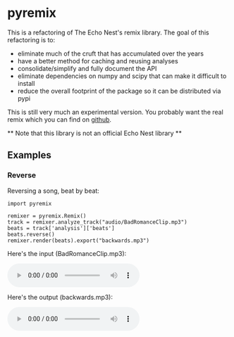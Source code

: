 # pyremix

This is a refactoring of The Echo Nest's remix library. The goal of this refactoring is to:

 - eliminate much of the cruft that has accumulated over the years
 - have a better method for caching and reusing analyses
 - consolidate/simplify and fully document the API
 - eliminate dependencies on numpy and scipy that can make it difficult to install
 - reduce the overall footprint of the package so it can be distributed via pypi
 
This is still very much an experimental version. You probably want the real remix
which you can find on [github](http://echonest.github.io/remix/). 

** Note that this library is not an official Echo Nest library **
 
## Examples

### Reverse

Reversing a song, beat by beat:

	import pyremix
	
    remixer = pyremix.Remix()
    track = remixer.analyze_track("audio/BadRomanceClip.mp3")
    beats = track['analysis']['beats']
    beats.reverse()
    remixer.render(beats).export("backwards.mp3")
    
Here's the input (BadRomanceClip.mp3): 

<audio src="http://static.echonest.com/pyremix/audio/BadRomanceClip.mp3" controls/>. 

Here's the output (backwards.mp3):

<audio src="http://static.echonest.com/pyremix/audio/backwards.mp3" controls/> 
    
    
### One

Here's the classic 'one.py' that makes a new song that consists of just the first beats of every bar of the source song.

    import pyremix

    def one(inpath, outpath):
        remixer = pyremix.Remix()
        track = remixer.analyze_track(inpath)
        
        beats = []
        for i, beat in enumerate(track['analysis']['beats']):
            if beat['index_in_parent'] == 0:
                beats.append(beat)
        remixer.render(beats).export(outpath)

More examples can be found in the [examples](https://github.com/plamere/pyremix/tree/master/examples) directory in the Github repository.

Here's some sample output (beat1_romance.mp3):

<div><audio src="http://static.echonest.com/pyremix/audio/beat1_romance.mp3" controls/></div>

### Blip

In this example, we add a blip to every bar, beat or tatum:

	import pyremix
    remixer = pyremix.Remix()

	type = 'beats' # could be 'bars', 'sections', 'tatums' or 'segments'
    track = remixer.analyze_track(inpath)
    blip =  remixer.q_from_file("examples/sounds/blip_high.wav", "wav")
    song = []
    for q in track['analysis'][type]:
        song.append(remixer.q_combine(q, blip))
    remixer.render(song).export(outpath)

Example output:
    
<audio src="http://static.echonest.com/pyremix/audio/blip_romance.mp3" controls/> 

## Documentation

See the [Full API documentation](http://static.echonest.com/pyremix/docs/pyremix.html)

## Caching
pyremix keeps a local cache of track analyses. This eliminates the need for pyremix to re-upload audio.  By default the cache is kept in ~/.remix-cache            
## Dependencies
pyremix depends on the following libraries

 - [pyen](https://github.com/plamere/pyen) - a simple, thin, un-opinionated python client for The Echo Nest API 
 - [pydub](https://github.com/jiaaro/pydub/) - Manipulate audio with a simple and easy high level interface 
 
 
## TODO
There's still lots to do:

  - Add DIRAC support for time stretching and pitch shifting
  - Fill out the examples to include all examples from remix
  - Improve the docs
 
 